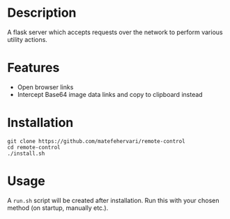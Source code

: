 # Description

A flask server which accepts requests over the network to perform various utility actions.

# Features

- Open browser links
- Intercept Base64 image data links and copy to clipboard instead

# Installation

```
git clone https://github.com/matefehervari/remote-control
cd remote-control
./install.sh
```

# Usage

A `run.sh` script will be created after installation.
Run this with your chosen method (on startup, manually etc.).
